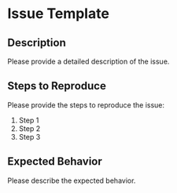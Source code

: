 # Issue Template

## Description
Please provide a detailed description of the issue.

## Steps to Reproduce
Please provide the steps to reproduce the issue:
1. Step 1
2. Step 2
3. Step 3

## Expected Behavior
Please describe the expected behavior.
